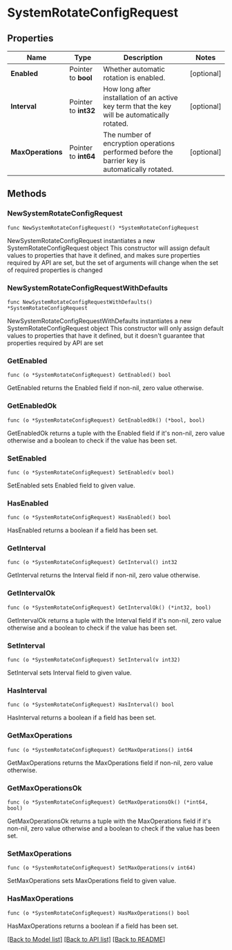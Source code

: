 # SystemRotateConfigRequest

## Properties

Name | Type | Description | Notes
------------ | ------------- | ------------- | -------------
**Enabled** | Pointer to **bool** | Whether automatic rotation is enabled. | [optional] 
**Interval** | Pointer to **int32** | How long after installation of an active key term that the key will be automatically rotated. | [optional] 
**MaxOperations** | Pointer to **int64** | The number of encryption operations performed before the barrier key is automatically rotated. | [optional] 

## Methods

### NewSystemRotateConfigRequest

`func NewSystemRotateConfigRequest() *SystemRotateConfigRequest`

NewSystemRotateConfigRequest instantiates a new SystemRotateConfigRequest object
This constructor will assign default values to properties that have it defined,
and makes sure properties required by API are set, but the set of arguments
will change when the set of required properties is changed

### NewSystemRotateConfigRequestWithDefaults

`func NewSystemRotateConfigRequestWithDefaults() *SystemRotateConfigRequest`

NewSystemRotateConfigRequestWithDefaults instantiates a new SystemRotateConfigRequest object
This constructor will only assign default values to properties that have it defined,
but it doesn't guarantee that properties required by API are set

### GetEnabled

`func (o *SystemRotateConfigRequest) GetEnabled() bool`

GetEnabled returns the Enabled field if non-nil, zero value otherwise.

### GetEnabledOk

`func (o *SystemRotateConfigRequest) GetEnabledOk() (*bool, bool)`

GetEnabledOk returns a tuple with the Enabled field if it's non-nil, zero value otherwise
and a boolean to check if the value has been set.

### SetEnabled

`func (o *SystemRotateConfigRequest) SetEnabled(v bool)`

SetEnabled sets Enabled field to given value.

### HasEnabled

`func (o *SystemRotateConfigRequest) HasEnabled() bool`

HasEnabled returns a boolean if a field has been set.

### GetInterval

`func (o *SystemRotateConfigRequest) GetInterval() int32`

GetInterval returns the Interval field if non-nil, zero value otherwise.

### GetIntervalOk

`func (o *SystemRotateConfigRequest) GetIntervalOk() (*int32, bool)`

GetIntervalOk returns a tuple with the Interval field if it's non-nil, zero value otherwise
and a boolean to check if the value has been set.

### SetInterval

`func (o *SystemRotateConfigRequest) SetInterval(v int32)`

SetInterval sets Interval field to given value.

### HasInterval

`func (o *SystemRotateConfigRequest) HasInterval() bool`

HasInterval returns a boolean if a field has been set.

### GetMaxOperations

`func (o *SystemRotateConfigRequest) GetMaxOperations() int64`

GetMaxOperations returns the MaxOperations field if non-nil, zero value otherwise.

### GetMaxOperationsOk

`func (o *SystemRotateConfigRequest) GetMaxOperationsOk() (*int64, bool)`

GetMaxOperationsOk returns a tuple with the MaxOperations field if it's non-nil, zero value otherwise
and a boolean to check if the value has been set.

### SetMaxOperations

`func (o *SystemRotateConfigRequest) SetMaxOperations(v int64)`

SetMaxOperations sets MaxOperations field to given value.

### HasMaxOperations

`func (o *SystemRotateConfigRequest) HasMaxOperations() bool`

HasMaxOperations returns a boolean if a field has been set.


[[Back to Model list]](../README.md#documentation-for-models) [[Back to API list]](../README.md#documentation-for-api-endpoints) [[Back to README]](../README.md)


